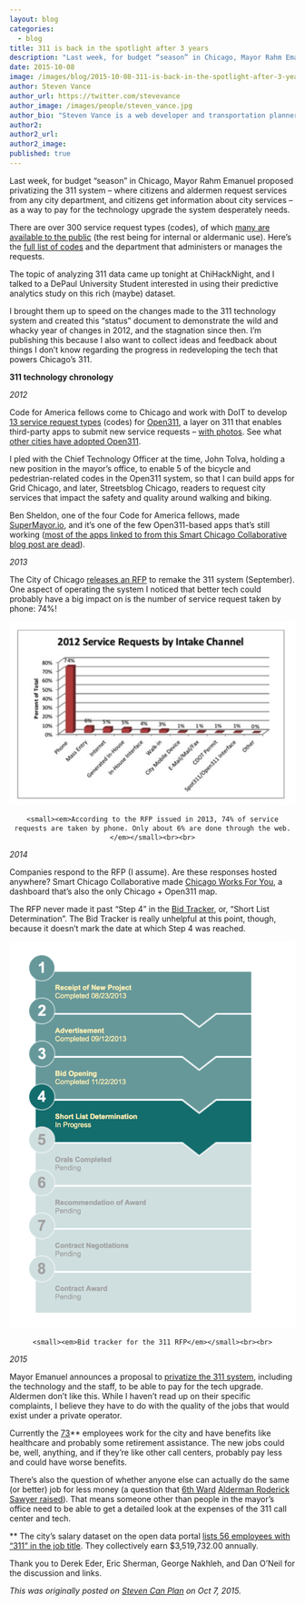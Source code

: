```yaml
---
layout: blog
categories: 
  - blog
title: 311 is back in the spotlight after 3 years
description: "Last week, for budget “season” in Chicago, Mayor Rahm Emanuel proposed privatizing the 311 system – where citizens and aldermen request services from any city department, and citizens get information about city services – as a way to pay for the technology upgrade the system desperately needs."
date: 2015-10-08
image: /images/blog/2015-10-08-311-is-back-in-the-spotlight-after-3-years/img1.png
author: Steven Vance
author_url: https://twitter.com/stevevance
author_image: /images/people/steven_vance.jpg
author_bio: "Steven Vance is a web developer and transportation planner who writes for Streetsblog Chicago."
author2:
author2_url:
author2_image:
published: true
---
```


Last week, for budget “season” in Chicago, Mayor Rahm Emanuel proposed privatizing the 311 system – where citizens and aldermen request services from any city department, and citizens get information about city services – as a way to pay for the technology upgrade the system desperately needs.

There are over 300 service request types (codes), of which [many are available to the public](https://servicerequest.cityofchicago.org/web_intake_chic/Controller) (the rest being for internal or aldermanic use). Here’s the [full list of codes](http://www.stevencanplan.com/wp-content/uploads/2015/10/Department-Sort-Table-1.csv) and the department that administers or manages the requests.

The topic of analyzing 311 data came up tonight at ChiHackNight, and I talked to a DePaul University Student interested in using their predictive analytics study on this rich (maybe) dataset.

I brought them up to speed on the changes made to the 311 technology system and created this “status” document to demonstrate the wild and whacky year of changes in 2012, and the stagnation since then. I’m publishing this because I also want to collect ideas and feedback about things I don’t know regarding the progress in redeveloping the tech that powers Chicago’s 311.

**311 technology chronology**

_2012_

Code for America fellows come to Chicago and work with DoIT to develop [13 service request types](http://311request.cityofchicago.org/reports/list_services) (codes) for [Open311](http://www.open311.org), a layer on 311 that enables third-party apps to submit new service requests – [with photos](http://servicetracker.cityofchicago.org/requests/14-00731352). See what [other cities have adopted Open311](http://open311status.org).

I pled with the Chief Technology Officer at the time, John Tolva, holding a new position in the mayor’s office, to enable 5 of the bicycle and pedestrian-related codes in the Open311 system, so that I can build apps for Grid Chicago, and later, Streetsblog Chicago, readers to request city services that impact the safety and quality around walking and biking.

Ben Sheldon, one of the four Code for America fellows, made [SuperMayor.io](http://supermayor.io), and it’s one of the few Open311-based apps that’s still working ([most of the apps linked to from this Smart Chicago Collaborative blog post are dead](http://www.smartchicagocollaborative.org/the-launch-of-open311-in-chicago/)).

_2013_

The City of Chicago [releases an RFP](http://www.slideshare.net/smartchicago/request-for-proposal-rfp-for-crm-modernization-software-and-implementation-services-specification-no-119440) to remake the 311 system (September). One aspect of operating the system I noticed that better tech could probably have a big impact on is the number of service request taken by phone: 74%!

<div style='text-align: center;'>
    <p><img src="/images/blog/2015-10-08-311-is-back-in-the-spotlight-after-3-years/img1.png" alt="Channels through which 311 service requests are submitted" class='img-thumbnail' /></p>

    <small><em>According to the RFP issued in 2013, 74% of service requests are taken by phone. Only about 6% are done through the web.</em></small><br><br>
</div> 

_2014_

Companies respond to the RFP (I assume). Are these responses hosted anywhere? Smart Chicago Collaborative made [Chicago Works For You](http://chicagoworksforyou.com/#/), a dashboard that’s also the only Chicago + Open311 map.

The RFP never made it past “Step 4” in the [Bid Tracker](https://webapps1.cityofchicago.org/VCSearchWeb/org/cityofchicago/vcsearch/controller/agencySelection/begin.do), or, “Short List Determination”. The Bid Tracker is really unhelpful at this point, though, because it doesn’t mark the date at which Step 4 was reached.

<div style='text-align: center;'>
    <p><img src="/images/blog/2015-10-08-311-is-back-in-the-spotlight-after-3-years/img2.png" alt="Channels through which 311 service requests are submitted" class='img-thumbnail' /></p>

    <small><em>Bid tracker for the 311 RFP</em></small><br><br>
</div> 

_2015_

Mayor Emanuel announces a proposal to [privatize the 311 system](http://www.governing.com/topics/urban/emanuel-wants-to-privatize-311.html), including the technology and the staff, to be able to pay for the tech upgrade. Aldermen don’t like this. While I haven’t read up on their specific complaints, I believe they have to do with the quality of the jobs that would exist under a private operator.

Currently the [73](http://www.governing.com/topics/urban/emanuel-wants-to-privatize-311.html)** employees work for the city and have benefits like healthcare and probably some retirement assistance. The new jobs could be, well, anything, and if they’re like other call centers, probably pay less and could have worse benefits.

There’s also the question of whether anyone else can actually do the same (or better) job for less money (a question that [6th Ward](http://www.chicagocityscape.com/places.php?place=ward-6) [Alderman Roderick Sawyer raised](http://www.governing.com/topics/urban/emanuel-wants-to-privatize-311.html)). That means someone other than people in the mayor’s office need to be able to get a detailed look at the expenses of the 311 call center and tech.

** The city’s salary dataset on the open data portal [lists 56 employees with “311” in the job title](https://data.cityofchicago.org/Administration-Finance/Employees-with-311-in-record/uv9c-yvba). They collectively earn $3,519,732.00 annually.

Thank you to Derek Eder, Eric Sherman, George Nakhleh, and Dan O’Neil for the discussion and links.

*This was originally posted on [Steven Can Plan](http://www.stevencanplan.com/2015/10/311-is-back-in-the-spotlight/) on Oct 7, 2015.*
